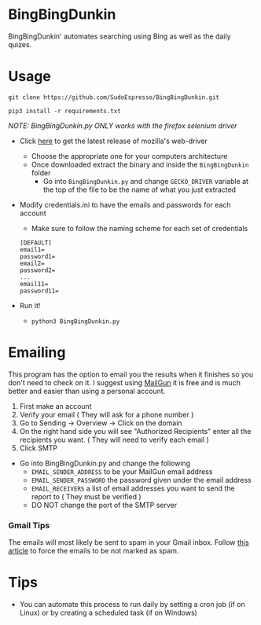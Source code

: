 # BingBingDunkin
BingBingDunkin' automates searching using Bing as well as the daily quizes.

# Usage
`git clone https://github.com/SudoEspresso/BingBingDunkin.git`

`pip3 install -r requirements.txt`

_NOTE: BingBingDunkin.py ONLY works with the firefox selenium driver_
- Click [here](https://github.com/mozilla/geckodriver/releases) to get the latest release of mozilla's web-driver
  - Choose the appropriate one for your computers architecture
  - Once downloaded extract the binary and inside the `BingBingDunkin` folder 
    - Go into `BingBingDunkin.py` and change `GECKO_DRIVER` variable at the top of the file to be the name of what you just extracted

- Modify credentials.ini to have the emails and passwords for each account
  - Make sure to follow the naming scheme for each set of credentials 
  
  ```
  [DEFAULT]
  email1=
  password1= 
  email2=
  password2= 
  ...
  email11=
  password11=
  ```

- Run it!
  - `python3 BingBingDunkin.py`
  
# Emailing

This program has the option to email you the results when it finishes so you don't need to check on it. I suggest using [MailGun](mailgun.com) it is free and is much better and easier than using a personal account.

1. First make an account
1. Verify your email ( They will ask for a phone number )
1. Go to Sending -> Overview -> Click on the domain
1. On the right hand side you will see "Authorized Recipients" enter all the recipients you want. ( They will need to verify each email )
1. Click SMTP
- Go into BingBingDunkin.py and change the following 
  - `EMAIL_SENDER_ADDRESS` to be your MailGun email address
  - `EMAIL_SENDER_PASSWORD` the password given under the email address
  - `EMAIL_RECEIVERS` a list of email addresses you want to send the report to ( They must be verified )
  - DO NOT change the port of the SMTP server
  
### Gmail Tips
The emails will most likely be sent to spam in your Gmail inbox.
Follow [this article](https://www.lifewire.com/how-to-whitelist-a-sender-or-domain-in-gmail-1172106) to force the emails to be not marked as spam.
  
# Tips
- You can automate this process to run daily by setting a cron job (if on Linux) or by creating a scheduled task (if on Windows)
  
  
